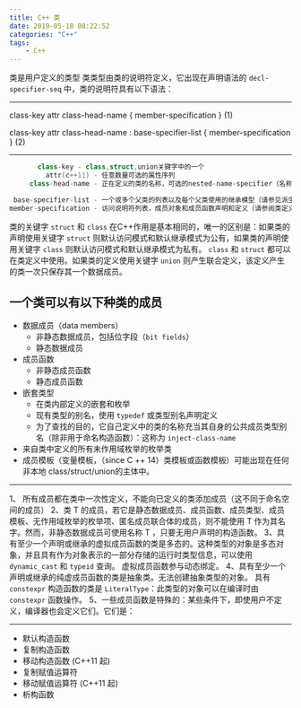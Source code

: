 ```yaml
---
title: C++ 类
date: 2019-05-18 08:22:52
categories: "C++"
tags: 
	- C++
---
```

类是用户定义的类型 
类类型由类的说明符定义，它出现在声明语法的 `decl-specifier-seq` 中，类的说明符具有以下语法：
<!--more-->

***
class-key attr class-head-name { member-specification }	                        (1)	

class-key attr class-head-name : base-specifier-list { member-specification }	(2)	
***

```cpp
	   class-key - class,struct,union关键字中的一个
         attr(c++11) - 任意数量可选的属性序列
     class-head-name - 正在定义的类的名称，可选的nested-name-specifier（名称和范围解析运算符的序列，以范围解析运算符结尾）操作，可选的后跟关键字final。类名称可以省略，这种情况下类名是未命名的（注意，未命名的类是不可以用final限定的）

 base-specifier-list - 一个或多个父类的列表以及每个父类使用的继承模型（请参见派生类）
member-specification - 访问说明符列表，成员对象和成员函数声明和定义（请参阅类定义）
```

类的关键字 `struct` 和 `class` 在C++作用是基本相同的，唯一的区别是：如果类的声明使用关键字 `struct` 则默认访问模式和默认继承模式为公有，如果类的声明使用关键字 `class` 则默认访问模式和默认继承模式为私有。 `class` 和 `struct` 都可以在类定义中使用。如果类的定义使用关键字 `union` 则产生联合定义，该定义产生的类一次只保存其一个数据成员。

## 一个类可以有以下种类的成员
* 数据成员（data members）
	* 非静态数据成员，包括位字段（`bit fields`）
    * 静态数据成员
* 成员函数
    * 非静态成员函数
    * 静态成员函数
* 嵌套类型
    * 在类内部定义的嵌套和枚举
    * 现有类型的别名，使用 `typedef` 或类型别名声明定义
    * 为了查找的目的，它自己定义中的类的名称充当其自身的公共成员类型别名（除非用于命名构造函数）：这称为 `inject-class-name`
* 来自类中定义的所有未作用域枚举的枚举类
* 成员模板（变量模板，（since C ++ 14）类模板或函数模板）可能出现在任何非本地 class/struct/union的主体中。
***
1、 所有成员都在类中一次性定义，不能向已定义的类添加成员（这不同于命名空间的成员）
2、类 T 的成员，若它是静态数据成员、成员函数、成员类型、成员模板、无作用域枚举的枚举项、匿名成员联合体的成员，则不能使用 T 作为其名字。然而，非静态数据成员可使用名称 T ，只要无用户声明的构造函数。
3、具有至少一个声明或继承的虚拟成员函数的类是多态的。这种类型的对象是多态对象，并且具有作为对象表示的一部分存储的运行时类型信息，可以使用 `dynamic_cast` 和 `typeid` 查询。 虚拟成员函数参与动态绑定。
4、具有至少一个声明或继承的纯虚成员函数的类是抽象类。无法创建抽象类型的对象。
具有 `constexpr` 构造函数的类是 `LiteralType`：此类型的对象可以在编译时由 `constexpr` 函数操作。
5、一些成员函数是特殊的：某些条件下，即使用户不定义，编译器也会定义它们。它们是：
***
* 默认构造函数
* 复制构造函数
* 移动构造函数 (C++11 起)
* 复制赋值运算符
* 移动赋值运算符 (C++11 起)
* 析构函数 
